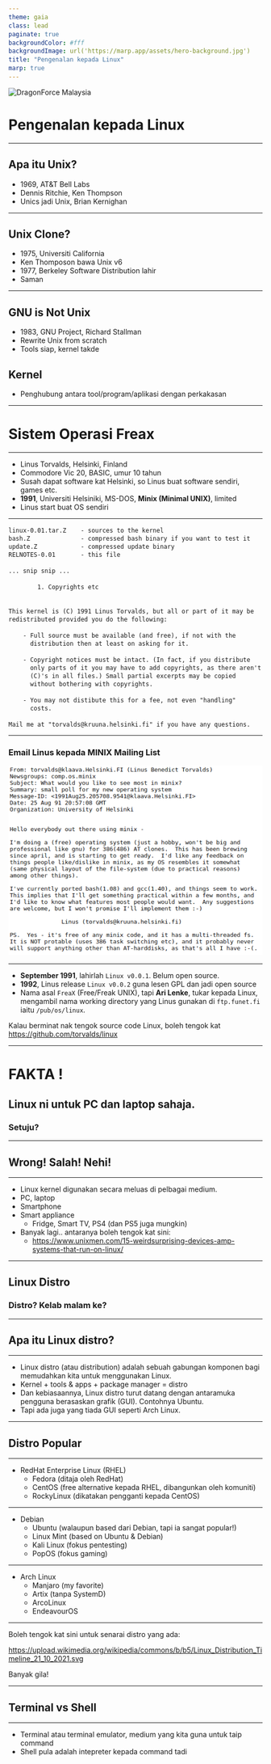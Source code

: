 ```yaml
---
theme: gaia
class: lead
paginate: true
backgroundColor: #fff
backgroundImage: url('https://marp.app/assets/hero-background.jpg')
title: "Pengenalan kepada Linux"
marp: true
---
```


![DragonForce Malaysia](https://i.imgur.com/tL95KMG.png)

# Pengenalan kepada Linux

---

## Apa itu Unix?

- 1969, AT&T Bell Labs
- Dennis Ritchie, Ken Thompson
- Unics jadi Unix, Brian Kernighan

---

## Unix Clone?

- 1975, Universiti California
- Ken Thomposon bawa Unix v6
- 1977, Berkeley Software Distribution lahir
- Saman

---

## GNU is Not Unix

- 1983, GNU Project, Richard Stallman
- Rewrite Unix from scratch
- Tools siap, kernel takde

## Kernel

- Penghubung antara tool/program/aplikasi dengan perkakasan
  
---

# Sistem Operasi Freax

---

- Linus Torvalds, Helsinki, Finland
- Commodore Vic 20, BASIC, umur 10 tahun
- Susah dapat software kat Helsinki, so Linus buat software sendiri, games etc.
- **1991**, Universiti Helsiniki, MS-DOS, **Minix (Minimal UNIX)**, limited
- Linus start buat OS sendiri

---

```
linux-0.01.tar.Z	- sources to the kernel
bash.Z			    - compressed bash binary if you want to test it
update.Z		    - compressed update binary
RELNOTES-0.01		- this file

... snip snip ...

		1. Copyrights etc


This kernel is (C) 1991 Linus Torvalds, but all or part of it may be
redistributed provided you do the following:

	- Full source must be available (and free), if not with the
	  distribution then at least on asking for it.

	- Copyright notices must be intact. (In fact, if you distribute
	  only parts of it you may have to add copyrights, as there aren't
	  (C)'s in all files.) Small partial excerpts may be copied
	  without bothering with copyrights.

	- You may not distibute this for a fee, not even "handling"
	  costs.

Mail me at "torvalds@kruuna.helsinki.fi" if you have any questions.
```

--- 

### Email Linus kepada MINIX Mailing List

![](./email-linus.png)


---

- **September 1991**, lahirlah `Linux v0.0.1`. Belum open source.
- **1992**, Linus release `Linux v0.0.2` guna lesen GPL dan jadi open source
- Nama asal `FreaX` (Free/Freak UNIX), tapi **Ari Lenke**, tukar kepada Linux, mengambil nama working directory yang Linus gunakan di `ftp.funet.fi` iaitu `/pub/os/linux`.

Kalau berminat nak tengok source code Linux, boleh tengok kat
https://github.com/torvalds/linux

---

# FAKTA !
## Linux ni untuk PC dan laptop sahaja.
### Setuju?

---

## Wrong! Salah! Nehi!

---

- Linux kernel digunakan secara meluas di pelbagai medium.
- PC, laptop
- Smartphone
- Smart appliance
  - Fridge, Smart TV, PS4 (dan PS5 juga mungkin)
- Banyak lagi.. antaranya boleh tengok kat sini:
  - https://www.unixmen.com/15-weirdsurprising-devices-amp-systems-that-run-on-linux/

---

## Linux Distro
### Distro? Kelab malam ke?

---

## Apa itu Linux distro?

---

- Linux distro (atau distribution) adalah sebuah gabungan komponen bagi memudahkan kita untuk menggunakan Linux.
- Kernel + tools & apps + package manager = distro
- Dan kebiasaannya, Linux distro turut datang dengan antaramuka pengguna berasaskan grafik (GUI). Contohnya Ubuntu.
- Tapi ada juga yang tiada GUI seperti Arch Linux.

---

## Distro Popular

---

- RedHat Enterprise Linux (RHEL)
  - Fedora (ditaja oleh RedHat)
  - CentOS (free alternative kepada RHEL, dibangunkan oleh komuniti)
  - RockyLinux (dikatakan pengganti kepada CentOS)

---

- Debian
  - Ubuntu (walaupun based dari Debian, tapi ia sangat popular!)
  - Linux Mint (based on Ubuntu & Debian)
  - Kali Linux (fokus pentesting)
  - PopOS (fokus gaming)

---

- Arch Linux
  - Manjaro (my favorite)
  - Artix (tanpa SystemD)
  - ArcoLinux
  - EndeavourOS

---

Boleh tengok kat sini untuk senarai distro yang ada:

https://upload.wikimedia.org/wikipedia/commons/b/b5/Linux_Distribution_Timeline_21_10_2021.svg

Banyak gila!

---

## Terminal vs Shell

---

- Terminal atau terminal emulator, medium yang kita guna untuk taip command
- Shell pula adalah intepreter kepada command tadi

